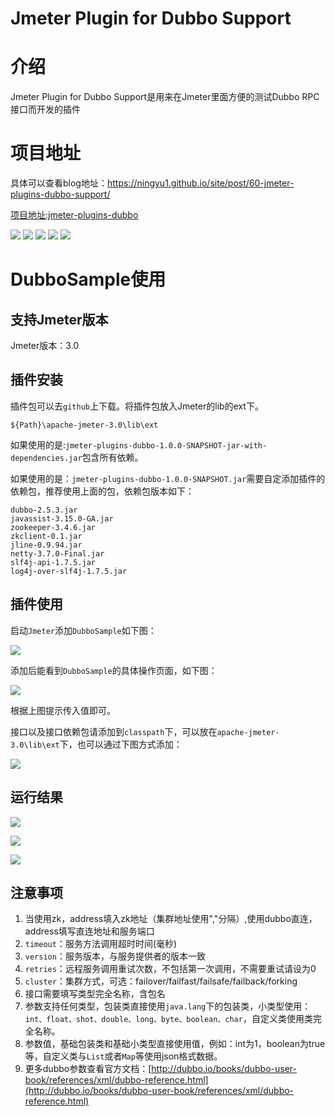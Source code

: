 # Jmeter Plugin for Dubbo Support

# 介绍

Jmeter Plugin for Dubbo Support是用来在Jmeter里面方便的测试Dubbo RPC接口而开发的插件

# 项目地址

具体可以查看blog地址：https://ningyu1.github.io/site/post/60-jmeter-plugins-dubbo-support/

[项目地址:jmeter-plugins-dubbo](https://github.com/ningyu1/jmeter-plugins-dubbo) 

<a href="https://github.com/ningyu1/jmeter-plugins-dubbo/releases"><img src="https://img.shields.io/github/release/ningyu1/jmeter-plugins-dubbo.svg?style=social&amp;label=Release"></a>&nbsp;<a href="https://github.com/ningyu1/jmeter-plugins-dubbo/stargazers"><img src="https://img.shields.io/github/stars/ningyu1/jmeter-plugins-dubbo.svg?style=social&amp;label=Star"></a>&nbsp;<a href="https://github.com/ningyu1/jmeter-plugins-dubbo/fork"><img src="https://img.shields.io/github/forks/ningyu1/jmeter-plugins-dubbo.svg?style=social&amp;label=Fork"></a>&nbsp;<a href="https://github.com/ningyu1/jmeter-plugins-dubbo/watchers"><img src="https://img.shields.io/github/watchers/ningyu1/jmeter-plugins-dubbo.svg?style=social&amp;label=Watch"></a> <a href="https://opensource.org/licenses/MIT"><img src="https://img.shields.io/badge/license-MIT-blue.svg"></a>

# DubboSample使用

## 支持Jmeter版本

Jmeter版本：3.0

## 插件安装

插件包可以去`github`上下载。将插件包放入Jmeter的lib的ext下。

```
${Path}\apache-jmeter-3.0\lib\ext
```

如果使用的是:`jmeter-plugins-dubbo-1.0.0-SNAPSHOT-jar-with-dependencies.jar`包含所有依赖。

如果使用的是：`jmeter-plugins-dubbo-1.0.0-SNAPSHOT.jar`需要自定添加插件的依赖包，推荐使用上面的包，依赖包版本如下：

```
dubbo-2.5.3.jar
javassist-3.15.0-GA.jar
zookeeper-3.4.6.jar
zkclient-0.1.jar
jline-0.9.94.jar
netty-3.7.0-Final.jar
slf4j-api-1.7.5.jar
log4j-over-slf4j-1.7.5.jar
```

## 插件使用

启动`Jmeter`添加`DubboSample`如下图：

![](https://ningyu1.github.io/site/img/jmeter-plugins-dubbo/1.png)

添加后能看到`DubboSample`的具体操作页面，如下图：

![](https://ningyu1.github.io/site/img/jmeter-plugins-dubbo/2.png)

根据上图提示传入值即可。

接口以及接口依赖包请添加到`classpath`下，可以放在`apache-jmeter-3.0\lib\ext`下，也可以通过下图方式添加：

![](https://ningyu1.github.io/site/img/jmeter-plugins-dubbo/3.png)

## 运行结果

![](https://ningyu1.github.io/site/img/jmeter-plugins-dubbo/4.png)

![](https://ningyu1.github.io/site/img/jmeter-plugins-dubbo/5.png)

![](https://ningyu1.github.io/site/img/jmeter-plugins-dubbo/6.png)

## 注意事项

1. 当使用zk，address填入zk地址（集群地址使用","分隔）,使用dubbo直连，address填写直连地址和服务端口
2. `timeout`：服务方法调用超时时间(毫秒)
3. `version`：服务版本，与服务提供者的版本一致
4. `retries`：远程服务调用重试次数，不包括第一次调用，不需要重试请设为0
5. `cluster`：集群方式，可选：failover/failfast/failsafe/failback/forking
6. 接口需要填写类型完全名称，含包名
7. 参数支持任何类型，包装类直接使用`java.lang`下的包装类，小类型使用：`int、float、shot、double、long、byte、boolean、char`，自定义类使用类完全名称。
8. 参数值，基础包装类和基础小类型直接使用值，例如：int为1，boolean为true等，自定义类与`List`或者`Map`等使用json格式数据。
9. 更多dubbo参数查看官方文档：[http://dubbo.io/books/dubbo-user-book/references/xml/dubbo-reference.html](http://dubbo.io/books/dubbo-user-book/references/xml/dubbo-reference.html)
